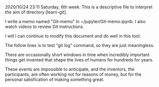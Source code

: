 2020/10/24 23:11 Saturday, 6th week.
This is a descriptive file to interpret the aim of directory [learn-git].

I write a memo named "Git-memo" in ~/jupyter/Git-memo.ipynb. I also watch videos to review Git instructions.

I will I can continue to modify this document and do well in this tool.

The follow lines is to test "git log" command, so they are just meaningless.

There are occasionally short windows in time when incredibly important things get invented that shape the lives of humans for hundreds for years.

These events are impossible to anticipate, and the inventors, the participants, are often working not for reasons of money, but for the personal satisfication of making something great.
